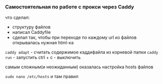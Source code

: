 ### Самостоятельная по работе с прокси через Caddy

что сделал: 
* структуру файлов 
* написал Caddyfile
* сделал так, чтобы при переходе по каждому url из файлов открывалась нужная html-ка 

`caddy adapt` - считать содержимое кэддифайла из корневой папки 
`caddy run` - запустить 
ctrl + c - выключить 

самым сложным(и неожиданным) оказалась настройка hosts файлов 

`sudo nano /etc/hosts` и там правил 
